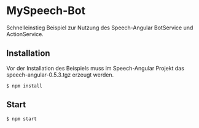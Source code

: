 # MySpeech-Bot

Schnelleinstieg Beispiel zur Nutzung des Speech-Angular BotService und ActionService.

## Installation

Vor der Installation des Beispiels muss im Speech-Angular Projekt das speech-angular-0.5.3.tgz erzeugt werden.

    $ npm install

## Start

    $ npm start
